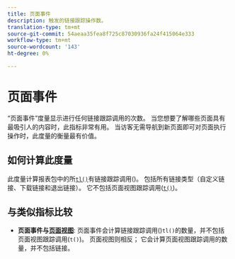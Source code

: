 ```yaml
---
title: 页面事件
description: 触发的链接跟踪操作数。
translation-type: tm+mt
source-git-commit: 54aeaa35fea8f725c87030936fa24f415064e333
workflow-type: tm+mt
source-wordcount: '143'
ht-degree: 0%

---
```



# 页面事件

“页面事件”度量显示进行任何链接跟踪调用的次数。 当您想要了解哪些页面具有最吸引人的内容时，此指标非常有用。 当访客无需导航到新页面即可对页面执行操作时，此度量的衡量最有价值。

## 如何计算此度量

此度量计算报表包中的所[`tl()`](/help/implement/vars/functions/tl-method.md)有链接跟踪调用()。 包括所有链接类型（自定义链接、下载链接和退出链接）。 它不包括页面视图跟踪调用([`t()`](/help/implement/vars/functions/t-method.md))。

## 与类似指标比较

* **页面事件与[页面视图](page-views.md)**: 页面事件会计算链接跟踪调用()`tl()`的数量，并不包括页面视图跟踪调用(`t()`)。 页面视图则相反； 它会计算页面视图跟踪调用的数量，并不包括链接。
